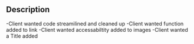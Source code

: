 # <Horiseon Webpage>

## Description

-Client wanted code streamilined and cleaned up
-Client wanted function added to link
-Client wanted accessabiltity added to images
-Client wanted a Title added 
